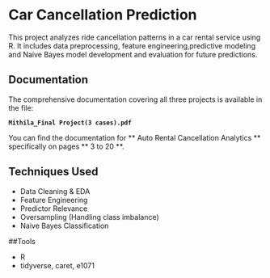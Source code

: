 # Car Cancellation Prediction

This project analyzes ride cancellation patterns in a car rental service using R. It includes data preprocessing, feature engineering,predictive modeling and Naive Bayes model development and evaluation for future predictions.

## Documentation

The comprehensive documentation covering all three projects is available in the file:

**`Mithila_Final Project(3 cases).pdf`**

You can find the documentation for ** Auto Rental Cancellation Analytics ** specifically on pages ** 3 to 20 **.

## Techniques Used

- Data Cleaning & EDA  
- Feature Engineering  
- Predictor Relevance  
- Oversampling (Handling class imbalance)  
- Naive Bayes Classification  

##Tools

- R  
- tidyverse, caret, e1071
